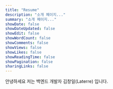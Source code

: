 ```yaml
---
title: "Resume"
description: "소개 페이지..."
summary: "소개 페이지..."
showDate: false
showDateUpdated: false
showEdit: false
showWordCount: false
showComments: false
showViews: false
showLikes: false
showReadingTime: false
showPagination: false
sharingLinks: false
---  
```


안녕하세요 저는 백엔드 개발자 김창일(Laterre) 입니다.